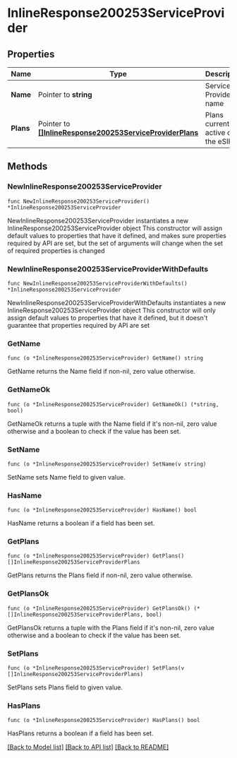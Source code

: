 # InlineResponse200253ServiceProvider

## Properties

Name | Type | Description | Notes
------------ | ------------- | ------------- | -------------
**Name** | Pointer to **string** | Service Provider name | [optional] 
**Plans** | Pointer to [**[]InlineResponse200253ServiceProviderPlans**](InlineResponse200253ServiceProviderPlans.md) | Plans currently active on the eSIM | [optional] 

## Methods

### NewInlineResponse200253ServiceProvider

`func NewInlineResponse200253ServiceProvider() *InlineResponse200253ServiceProvider`

NewInlineResponse200253ServiceProvider instantiates a new InlineResponse200253ServiceProvider object
This constructor will assign default values to properties that have it defined,
and makes sure properties required by API are set, but the set of arguments
will change when the set of required properties is changed

### NewInlineResponse200253ServiceProviderWithDefaults

`func NewInlineResponse200253ServiceProviderWithDefaults() *InlineResponse200253ServiceProvider`

NewInlineResponse200253ServiceProviderWithDefaults instantiates a new InlineResponse200253ServiceProvider object
This constructor will only assign default values to properties that have it defined,
but it doesn't guarantee that properties required by API are set

### GetName

`func (o *InlineResponse200253ServiceProvider) GetName() string`

GetName returns the Name field if non-nil, zero value otherwise.

### GetNameOk

`func (o *InlineResponse200253ServiceProvider) GetNameOk() (*string, bool)`

GetNameOk returns a tuple with the Name field if it's non-nil, zero value otherwise
and a boolean to check if the value has been set.

### SetName

`func (o *InlineResponse200253ServiceProvider) SetName(v string)`

SetName sets Name field to given value.

### HasName

`func (o *InlineResponse200253ServiceProvider) HasName() bool`

HasName returns a boolean if a field has been set.

### GetPlans

`func (o *InlineResponse200253ServiceProvider) GetPlans() []InlineResponse200253ServiceProviderPlans`

GetPlans returns the Plans field if non-nil, zero value otherwise.

### GetPlansOk

`func (o *InlineResponse200253ServiceProvider) GetPlansOk() (*[]InlineResponse200253ServiceProviderPlans, bool)`

GetPlansOk returns a tuple with the Plans field if it's non-nil, zero value otherwise
and a boolean to check if the value has been set.

### SetPlans

`func (o *InlineResponse200253ServiceProvider) SetPlans(v []InlineResponse200253ServiceProviderPlans)`

SetPlans sets Plans field to given value.

### HasPlans

`func (o *InlineResponse200253ServiceProvider) HasPlans() bool`

HasPlans returns a boolean if a field has been set.


[[Back to Model list]](../README.md#documentation-for-models) [[Back to API list]](../README.md#documentation-for-api-endpoints) [[Back to README]](../README.md)


